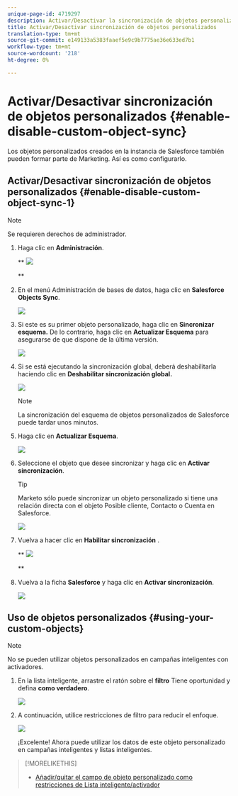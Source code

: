 ```yaml
---
unique-page-id: 4719297
description: Activar/Desactivar la sincronización de objetos personalizados - Documentos de marketing - Documentación del producto
title: Activar/Desactivar sincronización de objetos personalizados
translation-type: tm+mt
source-git-commit: e149133a5383faaef5e9c9b7775ae36e633ed7b1
workflow-type: tm+mt
source-wordcount: '218'
ht-degree: 0%

---
```



# Activar/Desactivar sincronización de objetos personalizados {#enable-disable-custom-object-sync}

Los objetos personalizados creados en la instancia de Salesforce también pueden formar parte de Marketing. Así es como configurarlo.

## Activar/Desactivar sincronización de objetos personalizados {#enable-disable-custom-object-sync-1}

>[!NOTE]
>
>Se requieren derechos de administrador.

1. Haga clic en **Administración**.

   ** ![](assets/one.png)

   **

1. En el menú Administración de bases de datos, haga clic en **Salesforce** **Objects Sync**.

   ![](assets/two-2.png)

1. Si este es su primer objeto personalizado, haga clic en **Sincronizar esquema.** De lo contrario, haga clic en **Actualizar Esquema** para asegurarse de que dispone de la última versión.

   ![](assets/image2014-12-10-10-3a14-3a44.png)

1. Si se está ejecutando la sincronización global, deberá deshabilitarla haciendo clic en **Deshabilitar sincronización global.**

   ![](assets/image2014-12-10-10-3a14-3a54.png)

   >[!NOTE]
   >
   >La sincronización del esquema de objetos personalizados de Salesforce puede tardar unos minutos.

1. Haga clic en **Actualizar Esquema**.

   ![](assets/image2014-12-10-10-3a15-3a7.png)

1. Seleccione el objeto que desee sincronizar y haga clic en **Activar sincronización**.

   >[!TIP]
   >
   >Marketo sólo puede sincronizar un objeto personalizado si tiene una relación directa con el objeto Posible cliente, Contacto o Cuenta en Salesforce.

   ![](assets/image2014-12-10-10-3a15-3a30.png)

1. Vuelva a hacer clic en **Habilitar sincronización** .

   ** ![](assets/image2014-12-10-10-3a15-3a40.png)

   **

1. Vuelva a la ficha **Salesforce** y haga clic en **Activar sincronización**.

   ![](assets/image2014-12-10-10-3a15-3a49.png)

## Uso de objetos personalizados {#using-your-custom-objects}

>[!NOTE]
>
>No se pueden utilizar objetos personalizados en campañas inteligentes con activadores.

1. En la lista inteligente, arrastre el ratón sobre el **filtro** Tiene oportunidad y defina **como verdadero**.

   ![](assets/image2015-8-26-9-3a39-3a28.png)

1. A continuación, utilice restricciones de filtro para reducir el enfoque.

   ![](assets/image2015-8-24-14-3a18-3a53.png)

   ¡Excelente! Ahora puede utilizar los datos de este objeto personalizado en campañas inteligentes y listas inteligentes.

>[!MORELIKETHIS]
>
>* [Añadir/quitar el campo de objeto personalizado como restricciones de Lista inteligente/activador](add-remove-custom-object-field-as-smart-list-trigger-constraints.md)

>



